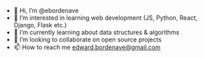 - 👋 Hi, I’m @ebordenave
- 👀 I’m interested in learning web development (JS, Python, React, Django, Flask etc.)
- 🌱 I’m currently learning about data structures & algorithms
- 💞️ I’m looking to collaborate on open source projects
- 📫 How to reach me edward.bordenave@gmail.com

<!---
ebordenave/ebordenave is a ✨ special ✨ repository because its `README.md` (this file) appears on your GitHub profile.
You can click the Preview link to take a look at your changes.
--->
